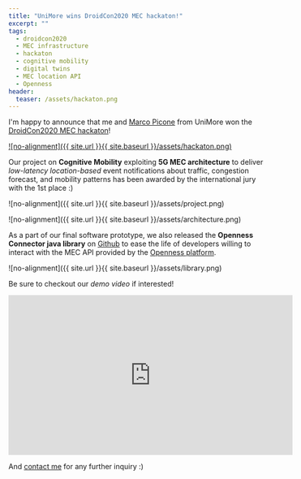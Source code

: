 ```yaml
---
title: "UniMore wins DroidCon2020 MEC hackaton!"
excerpt: ""
tags:
  - droidcon2020
  - MEC infrastructure
  - hackaton
  - cognitive mobility
  - digital twins
  - MEC location API
  - Openness
header:
  teaser: /assets/hackaton.png
---
```


I'm happy to announce that me and [Marco Picone](https://marcopicone.net) from UniMore won the [DroidCon2020 MEC hackaton](https://it.droidcon.com/2020/hackathon/)!

<a href="https://it.droidcon.com/2020/hackathon/">![no-alignment]({{ site.url }}{{ site.baseurl }}/assets/hackaton.png)</a>

Our project on **Cognitive Mobility** exploiting **5G MEC architecture** to deliver *low-latency location-based* event notifications about traffic, congestion forecast, and mobility patterns has been awarded by the international jury with the 1st place :)

![no-alignment]({{ site.url }}{{ site.baseurl }}/assets/project.png)

![no-alignment]({{ site.url }}{{ site.baseurl }}/assets/architecture.png)

As a part of our final software prototype, we also released the **Openness Connector java library** on [Github](https://github.com/openness-4-java) to ease the life of developers willing to interact with the MEC API provided by the [Openness platform](https://www.openness.org).

![no-alignment]({{ site.url }}{{ site.baseurl }}/assets/library.png)

Be sure to checkout our *demo video* if interested!

<iframe width="560" height="315" src="https://www.youtube.com/embed/3sy8gz_XTvA" frameborder="0" allow="accelerometer; autoplay; clipboard-write; encrypted-media; gyroscope; picture-in-picture" allowfullscreen></iframe>

<br />

And [contact me](mailto:stefano.mariani@unimore.it) for any further inquiry :)
